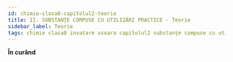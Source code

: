 ```yaml
---
id: chimie-clasa8-capitolul2-teorie
title: II. SUBSTANŢE COMPUSE CU UTILIZĂRI PRACTICE - Teorie
sidebar_label: Teorie
tags: chimie clasa8 invatare usoara capitolul2 substanţe compuse cu utilizări practice
--- 
```


**În curând**